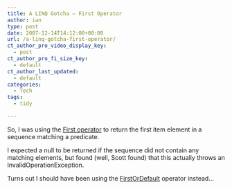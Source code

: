 ```yaml
---
title: A LINQ Gotcha – First Operator
author: ian
type: post
date: 2007-12-14T14:12:00+00:00
url: /a-linq-gotcha-first-operator/
ct_author_pro_video_display_key:
  - post
ct_author_pro_fi_size_key:
  - default
ct_author_last_updated:
  - default
categories:
  - Tech
tags:
  - tidy

---
```

<!--kg-card-begin: html-->

<p class="MsoNormal">
  So, I was using the <a  href="http://www.hookedonlinq.com/Default.aspx?Page=FirstOperator">First operator</a> to return the first item element in a sequence matching a predicate.
</p>

<p class="MsoNormal">
  I expected a null to be returned if the sequence did not contain any matching elements, but found (well, Scott found) that this actually throws an InvalidOperationException.
</p>

<p class="MsoNormal">
  Turns out I should have been using the <a  href="http://www.hookedonlinq.com/FirstOrDefaultOperator.ashx">FirstOrDefault</a> operator instead&#8230;
</p>

<!--kg-card-end: html-->